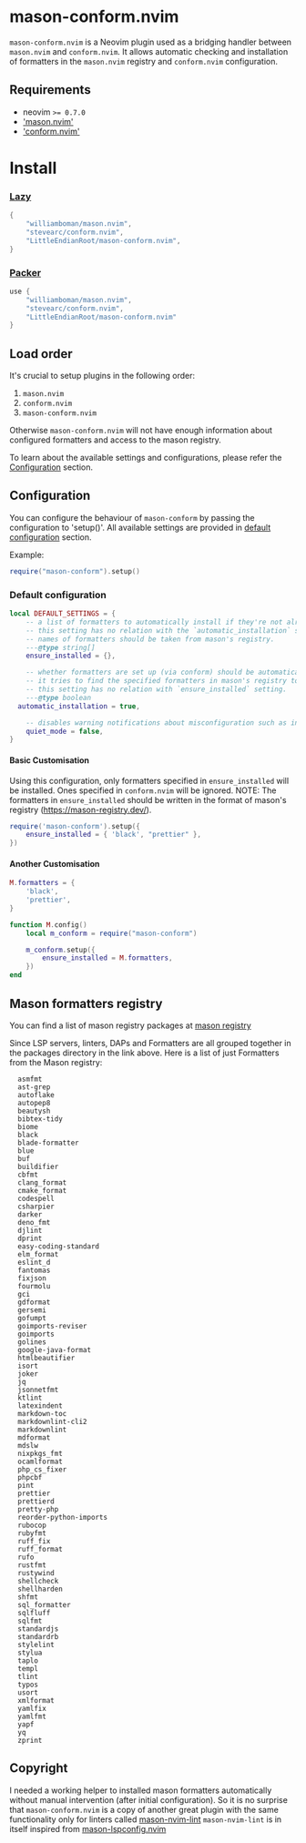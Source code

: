 # mason-conform.nvim

`mason-conform.nvim` is a Neovim plugin used as a bridging handler between `mason.nvim` and `conform.nvim`. 
It allows automatic checking and installation of formatters in the `mason.nvim` registry and `conform.nvim` configuration. 

## Requirements

-   neovim `>= 0.7.0`
-   ['mason.nvim'](https://github.com/williamboman/mason.nvim)
-   ['conform.nvim'](https://github.com/stevearc/conform.nvim)

# Install

### [Lazy](https://github.com/folke/lazy.nvim)

```lua
{
    "williamboman/mason.nvim",
    "stevearc/conform.nvim",
    "LittleEndianRoot/mason-conform.nvim",
}
```

### [Packer](https://github.com/wbthomason/packer.nvim)

```lua
use {
    "williamboman/mason.nvim",
    "stevearc/conform.nvim",
    "LittleEndianRoot/mason-conform.nvim"
}
```

## Load order

It's crucial to setup plugins in the following order:

1. `mason.nvim`
2. `conform.nvim`
3. `mason-conform.nvim`

Otherwise `mason-conform.nvim` will not have enough information about configured formatters and
access to the mason registry.

To learn about the available settings and configurations, please refer the [Configuration](#configuration) section.

## Configuration

You can configure the behaviour of `mason-conform` by passing the configuration to 'setup()'.
All available settings are provided in [default configuration](#default-configuration) section.

Example:

```lua
require("mason-conform").setup()
```

### Default configuration
```lua
local DEFAULT_SETTINGS = {
    -- a list of formatters to automatically install if they're not already installed. example: { "asmfmt", "ast-grep" }
    -- this setting has no relation with the `automatic_installation` setting.
    -- names of formatters should be taken from mason's registry.
    ---@type string[]
    ensure_installed = {},

    -- whether formatters are set up (via conform) should be automatically installed if they're not installed already.
    -- it tries to find the specified formatters in mason's registry to proceed with installation.
    -- this setting has no relation with `ensure_installed` setting.
    ---@type boolean
  automatic_installation = true,

    -- disables warning notifications about misconfiguration such as invalid formatter entries and incorrect plugin load order.
    quiet_mode = false,
}
```
#### Basic Customisation

Using this configuration, only formatters specified in `ensure_installed` will be installed. Ones specified in `conform.nvim` will be ignored.
NOTE: The formatters in `ensure_installed` should be written in the format of mason's registry (https://mason-registry.dev/).

```lua
require('mason-conform').setup({
    ensure_installed = { 'black', "prettier" },
})
```

#### Another Customisation

```lua
M.formatters = {
    'black',
    'prettier',
}

function M.config()
    local m_conform = require("mason-conform")

    m_conform.setup({
        ensure_installed = M.formatters,
    })
end
```

## Mason formatters registry
You can find a list of mason registry packages at [mason registry](https://github.com/mason-org/mason-registry)

Since LSP servers, linters, DAPs and Formatters are all grouped together in the packages directory in the link above.
Here is a list of just Formatters from the Mason registry:
```
  asmfmt
  ast-grep
  autoflake
  autopep8
  beautysh
  bibtex-tidy
  biome
  black
  blade-formatter
  blue
  buf
  buildifier
  cbfmt
  clang_format
  cmake_format
  codespell
  csharpier
  darker
  deno_fmt
  djlint
  dprint
  easy-coding-standard
  elm_format
  eslint_d
  fantomas
  fixjson
  fourmolu
  gci
  gdformat
  gersemi
  gofumpt
  goimports-reviser
  goimports
  golines
  google-java-format
  htmlbeautifier
  isort
  joker
  jq
  jsonnetfmt
  ktlint
  latexindent
  markdown-toc
  markdownlint-cli2
  markdownlint
  mdformat
  mdslw
  nixpkgs_fmt
  ocamlformat
  php_cs_fixer
  phpcbf
  pint
  prettier
  prettierd
  pretty-php
  reorder-python-imports
  rubocop
  rubyfmt
  ruff_fix
  ruff_format
  rufo
  rustfmt
  rustywind
  shellcheck
  shellharden
  shfmt
  sql_formatter
  sqlfluff
  sqlfmt
  standardjs
  standardrb
  stylelint
  stylua
  taplo
  templ
  tlint
  typos
  usort
  xmlformat
  yamlfix
  yamlfmt
  yapf
  yq
  zprint
```

## Copyright
I needed a working helper to installed mason formatters automatically without manual intervention (after initial configuration). So it is no surprise that `mason-conform.nvim` is a copy of another great plugin with the same functionality only for linters called [mason-nvim-lint](https://github.com/rshkarin/mason-nvim-lint) 
`mason-nvim-lint` is in itself inspired from [mason-lspconfig.nvim](https://github.com/williamboman/mason-lspconfig.nvim)
